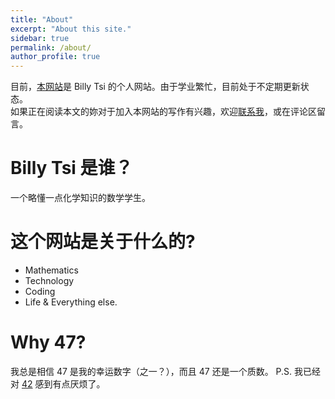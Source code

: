 ```yaml
---
title: "About"
excerpt: "About this site."
sidebar: true
permalink: /about/
author_profile: true
---
```

  
目前，[本网站](47life.com)是 Billy Tsi 的个人网站。由于学业繁忙，目前处于不定期更新状态。  
如果正在阅读本文的妳对于加入本网站的写作有兴趣，欢迎[联系我](mailto:qubit47@gmail.com)，或在评论区留言。
  
# Billy Tsi 是谁？
一个略懂一点化学知识的数学学生。

# 这个网站是关于什么的?
- Mathematics
- Technology
- Coding
- Life & Everything else.

# Why 47?
我总是相信 47 是我的幸运数字（之一？），而且 47 还是一个质数。
P.S. 我已经对 [42](en.wikipedia.org/wiki/42_(number)) 感到有点厌烦了。
